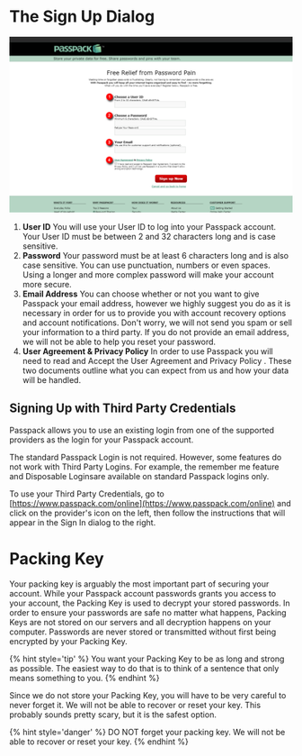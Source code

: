 # The Sign Up Dialog
![](/assets/login-dialog.png)
1. **User ID** You will use your User ID to log into your Passpack account. Your User ID must be between 2 and 32 characters long and is case sensitive. 
2. **Password**
Your password must be at least 6 characters long and is also case sensitive. You can use punctuation, numbers or even spaces. Using a longer and more complex password will make your account more secure.
3. **Email Address**
You can choose whether or not you want to give Passpack your email address, however we highly suggest you do as it is necessary in order for us to provide you with account recovery options and account notifications. Don't worry, we will not send you spam or sell your information to a third party.
If you do not provide an email address, we will not be able to help you reset your password.
4. **User Agreement & Privacy Policy**
In order to use Passpack you will need to read and Accept the User Agreement and Privacy Policy . These two documents outline what you can expect from us and how your data will be handled.

## Signing Up with Third Party Credentials

Passpack allows you to use an existing login from one of the supported providers as the login for your Passpack account.

The standard Passpack Login is not required. However, some features do not work with Third Party Logins. For example, the remember me feature and Disposable Loginsare available on standard Passpack logins only.

To use your Third Party Credentials, go to [https://www.passpack.com/online](https://www.passpack.com/online) and click on the provider's icon on the left, then follow the instructions that will appear in the Sign In dialog to the right. 






# Packing Key

Your packing key is arguably the most important part of securing your account. While your Passpack account passwords grants you access to your account, the Packing Key is used to decrypt your stored passwords. In order to ensure your passwords are safe no matter what happens, Packing Keys are not stored on our servers and all decryption happens on your computer. Passwords are never stored or transmitted without first being encrypted by your Packing Key.

{% hint style='tip' %}
You want your Packing Key to be as long and strong as possible. The easiest way to do that is to think of a sentence that only means something to you. 
{% endhint %}


Since we do not store your Packing Key, you will have to be very careful to never forget it. We will not be able to recover or reset your key. This probably sounds pretty scary, but it is the safest option.

{% hint style='danger' %}
DO NOT forget your packing key. We will not be able to recover or reset your key.
{% endhint %}

